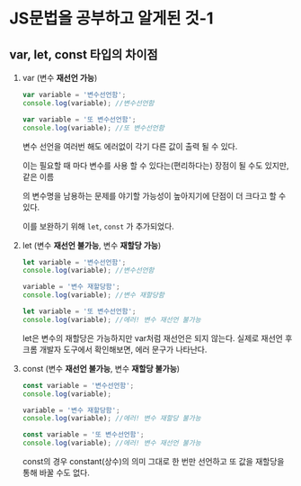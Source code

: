# JS문법을 공부하고 알게된 것-1



## var, let, const 타입의 차이점

1. var (변수 **재선언 가능**)

   ```js
   var variable = '변수선언함';
   console.log(variable); //변수선언함
   
   var variable = '또 변수선언함';
   console.log(variable); //또 변수선언함
   ```

   변수 선언을 여러번 해도 에러없이 각기 다른 값이 출력 될 수 있다.

   이는 필요할 때 마다 변수를 사용 할 수 있다는(편리하다는) 장점이 될 수도 있지만, 같은 이름

   의 변수명을 남용하는 문제를 야기할 가능성이 높아지기에 단점이 더 크다고 할 수 있다.

   이를 보완하기 위해 `let`, `const` 가 추가되었다.



2. let (변수 **재선언 불가능**, 변수 **재할당 가능**)

   ```js
   let variable = '변수선언함';
   console.log(variable); //변수선언함
   
   variable = '변수 재할당함';
   console.log(variable); //변수 재할당함
   
   let variable = '또 변수선언함';
   console.log(variable); //에러! 변수 재선언 불가능
   ```

   let은 변수의 재할당은 가능하지만 var처럼 재선언은 되지 않는다. 실제로 재선언 후 크롬 개발자 도구에서 확인해보면, 에러 문구가 나타난다.

   

3. const (변수 **재선언 불가능**, 변수 **재할당 불가능**)

   ```js
   const variable = '변수선언함';
   console.log(variable);
   
   variable = '변수 재할당함';
   console.log(variable); //에러! 변수 재할당 불가능
   
   const variable = '또 변수선언함';
   console.log(variable); //에러! 변수 재선언 불가능
   ```

   const의 경우 constant(상수)의 의미 그대로 한 번만 선언하고 또 값을 재할당을 통해 바꿀 수도 없다.

